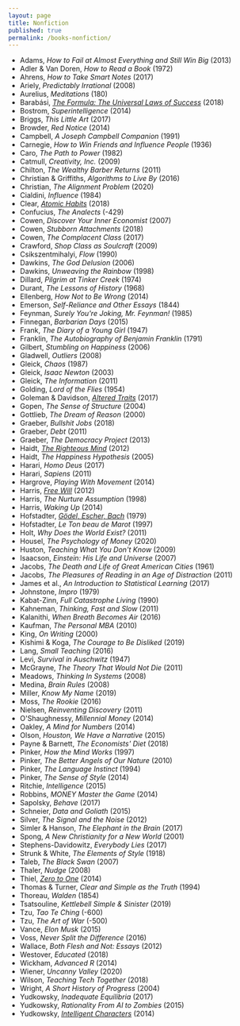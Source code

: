```yaml
---
layout: page
title: Nonfiction
published: true
permalink: /books-nonfiction/
---
```


* Adams, _How to Fail at Almost Everything and Still Win Big_ (2013) 
* Adler & Van Doren, _How to Read a Book_ (1972) 
* Ahrens, _How to Take Smart Notes_ (2017) 
* Ariely, _Predictably Irrational_ (2008) 
* Aurelius, _Meditations_ (180) 
* Barabási, _<a id="barabasi-the-formula" class="internal-link" href="/barabasi-the-formula/">The Formula: The Universal Laws of Success</a>_ (2018) 
* Bostrom, _Superintelligence_ (2014) 
* Briggs, _This Little Art_ (2017) 
* Browder, _Red Notice_ (2014) 
* Campbell, _A Joseph Campbell Companion_ (1991) 
* Carnegie, _How to Win Friends and Influence People_ (1936) 
* Caro, _The Path to Power_ (1982) 
* Catmull, _Creativity, Inc._ (2009) 
* Chilton, _The Wealthy Barber Returns_ (2011) 
* Christian & Griffiths, _Algorithms to Live By_ (2016) 
* Christian, _The Alignment Problem_ (2020) 
* Cialdini, _Influence_ (1984) 
* Clear, _<a id="clear-atomic-habits" class="internal-link" href="/clear-atomic-habits/">Atomic Habits</a>_ (2018) 
* Confucius, _The Analects_ (-429) 
* Cowen, _Discover Your Inner Economist_ (2007) 
* Cowen, _Stubborn Attachments_ (2018) 
* Cowen, _The Complacent Class_ (2017) 
* Crawford, _Shop Class as Soulcraft_ (2009) 
* Csikszentmihalyi, _Flow_ (1990) 
* Dawkins, _The God Delusion_ (2006) 
* Dawkins, _Unweaving the Rainbow_ (1998) 
* Dillard, _Pilgrim at Tinker Creek_ (1974) 
* Durant, _The Lessons of History_ (1968) 
* Ellenberg, _How Not to Be Wrong_ (2014) 
* Emerson, _Self-Reliance and Other Essays_ (1844) 
* Feynman, _Surely You're Joking, Mr. Feynman!_ (1985) 
* Finnegan, _Barbarian Days_ (2015) 
* Frank, _The Diary of a Young Girl_ (1947) 
* Franklin, _The Autobiography of Benjamin Franklin_ (1791) 
* Gilbert, _Stumbling on Happiness_ (2006) 
* Gladwell, _Outliers_ (2008) 
* Gleick, _Chaos_ (1987) 
* Gleick, _Isaac Newton_ (2003) 
* Gleick, _The Information_ (2011) 
* Golding, _Lord of the Flies_ (1954) 
* Goleman & Davidson, _<a id="goleman-and-davidson-altered-traits" class="internal-link" href="/goleman-and-davidson-altered-traits/">Altered Traits</a>_ (2017) 
* Gopen, _The Sense of Structure_ (2004) 
* Gottlieb, _The Dream of Reason_ (2000) 
* Graeber, _Bullshit Jobs_ (2018) 
* Graeber, _Debt_ (2011) 
* Graeber, _The Democracy Project_ (2013) 
* Haidt, _<a id="haidt-righteous-mind" class="internal-link" href="/haidt-righteous-mind/">The Righteous Mind</a>_ (2012) 
* Haidt, _The Happiness Hypothesis_ (2005) 
* Harari, _Homo Deus_ (2017) 
* Harari, _Sapiens_ (2011) 
* Hargrove, _Playing With Movement_ (2014) 
* Harris, _<a id="harris-free-will" class="internal-link" href="/harris-free-will/">Free Will</a>_ (2012) 
* Harris, _The Nurture Assumption_ (1998) 
* Harris, _Waking Up_ (2014) 
* Hofstadter, _<a id="hofstadter-godel-escher-bach" class="internal-link" href="/hofstadter-godel-escher-bach/">Gödel, Escher, Bach</a>_ (1979) 
* Hofstadter, _Le Ton beau de Marot_ (1997) 
* Holt, _Why Does the World Exist?_ (2011) 
* Housel, _The Psychology of Money_ (2020) 
* Huston, _Teaching What You Don't Know_ (2009) 
* Isaacson, _Einstein: His Life and Universe_ (2007) 
* Jacobs, _The Death and Life of Great American Cities_ (1961) 
* Jacobs, _The Pleasures of Reading in an Age of Distraction_ (2011) 
* James et al., _An Introduction to Statistical Learning_ (2017) 
* Johnstone, _Impro_ (1979) 
* Kabat-Zinn, _Full Catastrophe Living_ (1990) 
* Kahneman, _Thinking, Fast and Slow_ (2011) 
* Kalanithi, _When Breath Becomes Air_ (2016) 
* Kaufman, _The Personal MBA_ (2010) 
* King, _On Writing_ (2000) 
* Kishimi & Koga, _The Courage to Be Disliked_ (2019) 
* Lang, _Small Teaching_ (2016) 
* Levi, _Survival in Auschwitz_ (1947) 
* McGrayne, _The Theory That Would Not Die_ (2011) 
* Meadows, _Thinking In Systems_ (2008) 
* Medina, _Brain Rules_ (2008) 
* Miller, _Know My Name_ (2019) 
* Moss, _The Rookie_ (2016) 
* Nielsen, _Reinventing Discovery_ (2011) 
* O'Shaughnessy, _Millennial Money_ (2014) 
* Oakley, _A Mind for Numbers_ (2014) 
* Olson, _Houston, We Have a Narrative_ (2015) 
* Payne & Barnett, _The Economists' Diet_ (2018) 
* Pinker, _How the Mind Works_ (1997) 
* Pinker, _The Better Angels of Our Nature_ (2010) 
* Pinker, _The Language Instinct_ (1994) 
* Pinker, _The Sense of Style_ (2014) 
* Ritchie, _Intelligence_ (2015) 
* Robbins, _MONEY Master the Game_ (2014) 
* Sapolsky, _Behave_ (2017) 
* Schneier, _Data and Goliath_ (2015) 
* Silver, _The Signal and the Noise_ (2012) 
* Simler & Hanson, _The Elephant in the Brain_ (2017) 
* Spong, _A New Christianity for a New World_ (2001) 
* Stephens-Davidowitz, _Everybody Lies_ (2017) 
* Strunk & White, _The Elements of Style_ (1918) 
* Taleb, _The Black Swan_ (2007) 
* Thaler, _Nudge_ (2008) 
* Thiel, _<a id="thiel-zero-to-one" class="internal-link" href="/thiel-zero-to-one/">Zero to One</a>_ (2014) 
* Thomas & Turner, _Clear and Simple as the Truth_ (1994) 
* Thoreau, _Walden_ (1854) 
* Tsatsouline, _Kettlebell Simple & Sinister_ (2019) 
* Tzu, _Tao Te Ching_ (-600) 
* Tzu, _The Art of War_ (-500) 
* Vance, _Elon Musk_ (2015) 
* Voss, _Never Split the Difference_ (2016) 
* Wallace, _Both Flesh and Not: Essays_ (2012) 
* Westover, _Educated_ (2018) 
* Wickham, _Advanced R_ (2014) 
* Wiener, _Uncanny Valley_ (2020) 
* Wilson, _Teaching Tech Together_ (2018) 
* Wright, _A Short History of Progress_ (2004) 
* Yudkowsky, _Inadequate Equilibria_ (2017) 
* Yudkowsky, _Rationality From AI to Zombies_ (2015) 
* Yudkowsky, _[Intelligent Characters](https://yudkowsky.tumblr.com/writing)_ (2014) 
